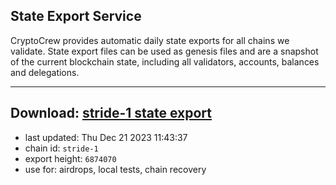 ## State Export Service
CryptoCrew provides automatic daily state exports for all chains we validate. State export files can be used as genesis files and are a snapshot of the current blockchain state, including all validators, accounts, balances and delegations.

---
**Download: [stride-1 state export](https://dl.ccvalidators.com/SERVICE/stride/stride-1_export_6874070.json)**
---

- last updated: Thu Dec 21 2023 11:43:37
- chain id: `stride-1`
- export height: `6874070`
- use for: airdrops, local tests, chain recovery
